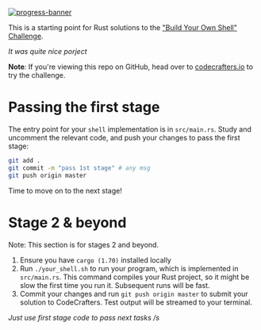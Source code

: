 [![progress-banner](https://backend.codecrafters.io/progress/shell/714c38c6-04d6-4edc-b33a-de3454812378)](https://app.codecrafters.io/users/oc-tk?r=2qF)

This is a starting point for Rust solutions to the
["Build Your Own Shell" Challenge](https://app.codecrafters.io/courses/shell/overview).

_It was quite nice porject_

**Note**: If you're viewing this repo on GitHub, head over to
[codecrafters.io](https://codecrafters.io) to try the challenge.

# Passing the first stage

The entry point for your `shell` implementation is in `src/main.rs`. Study and
uncomment the relevant code, and push your changes to pass the first stage:

```sh
git add .
git commit -m "pass 1st stage" # any msg
git push origin master
```

Time to move on to the next stage!

# Stage 2 & beyond

Note: This section is for stages 2 and beyond.

1. Ensure you have `cargo (1.70)` installed locally
1. Run `./your_shell.sh` to run your program, which is implemented in
   `src/main.rs`. This command compiles your Rust project, so it might be slow
   the first time you run it. Subsequent runs will be fast.
1. Commit your changes and run `git push origin master` to submit your solution
   to CodeCrafters. Test output will be streamed to your terminal.

_Just use first stage code to pass next tasks /s_
